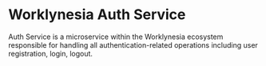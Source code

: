 # Worklynesia Auth Service

Auth Service is a microservice within the Worklynesia ecosystem responsible for handling all authentication-related operations including user registration, login, logout.
